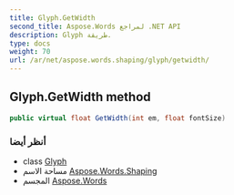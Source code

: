 ```yaml
---
title: Glyph.GetWidth
second_title: Aspose.Words لمراجع .NET API
description: Glyph طريقة. 
type: docs
weight: 70
url: /ar/net/aspose.words.shaping/glyph/getwidth/
---
```

## Glyph.GetWidth method

```csharp
public virtual float GetWidth(int em, float fontSize)
```

### أنظر أيضا

* class [Glyph](../)
* مساحة الاسم [Aspose.Words.Shaping](../../glyph/)
* المجسم [Aspose.Words](../../../)



